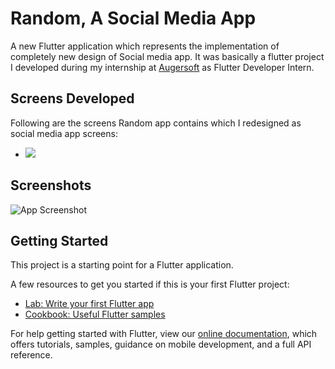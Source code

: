 
# Random, A Social Media App

A new Flutter application which represents the implementation of completely new design of Social media app. It was basically a flutter project I developed during my internship at [Augersoft](https://www.augersoft.com/) as Flutter Developer Intern.

## Screens Developed

Following are the screens Random app contains which I redesigned as social media app screens:

- ![](https://github.com/ZAINBASHARATALI/Random-a-social-media-flutter-app-/blob/master/video&images/Screenshot%202022-04-15%20at%2010.42.23%20PM.png?raw=true)


## Screenshots

![App Screenshot](https://github.com/ZAINBASHARATALI/Random-a-social-media-flutter-app-/blob/master/video&images/Screenshot%202022-04-15%20at%2010.42.23%20PM.png?raw=true)




## Getting Started

This project is a starting point for a Flutter application.

A few resources to get you started if this is your first Flutter project:

- [Lab: Write your first Flutter app](https://flutter.dev/docs/get-started/codelab)
- [Cookbook: Useful Flutter samples](https://flutter.dev/docs/cookbook)

For help getting started with Flutter, view our
[online documentation](https://flutter.dev/docs), which offers tutorials,
samples, guidance on mobile development, and a full API reference.
